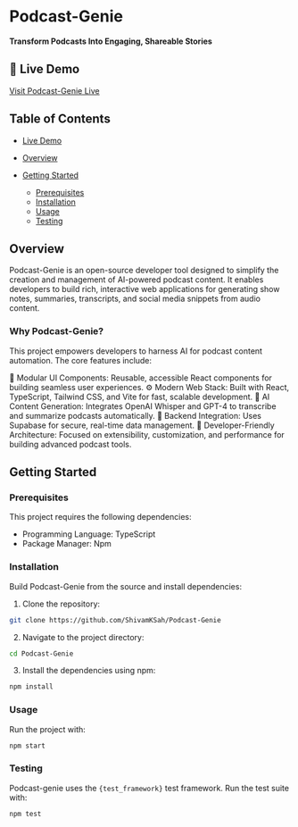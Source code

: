 # Podcast-Genie

**Transform Podcasts Into Engaging, Shareable Stories**

## 🔗 Live Demo

[Visit Podcast-Genie Live](https://gitdocify.com/readme/Podcast-Genie)

## Table of Contents

* [Live Demo](#-live-demo)
* [Overview](#overview)
* [Getting Started](#getting-started)

  * [Prerequisites](#prerequisites)
  * [Installation](#installation)
  * [Usage](#usage)
  * [Testing](#testing)

## Overview

Podcast-Genie is an open-source developer tool designed to simplify the creation and management of AI-powered podcast content. It enables developers to build rich, interactive web applications for generating show notes, summaries, transcripts, and social media snippets from audio content.

### Why Podcast-Genie?

This project empowers developers to harness AI for podcast content automation. The core features include:

🧩 Modular UI Components: Reusable, accessible React components for building seamless user experiences.
⚙ Modern Web Stack: Built with React, TypeScript, Tailwind CSS, and Vite for fast, scalable development.
🤖 AI Content Generation: Integrates OpenAI Whisper and GPT-4 to transcribe and summarize podcasts automatically.
💾 Backend Integration: Uses Supabase for secure, real-time data management.
🚀 Developer-Friendly Architecture: Focused on extensibility, customization, and performance for building advanced podcast tools.

## Getting Started

### Prerequisites

This project requires the following dependencies:

* Programming Language: TypeScript
* Package Manager: Npm

### Installation

Build Podcast-Genie from the source and install dependencies:

1. Clone the repository:

```bash
git clone https://github.com/ShivamKSah/Podcast-Genie
```

2. Navigate to the project directory:

```bash
cd Podcast-Genie
```

3. Install the dependencies using npm:

```bash
npm install
```

### Usage

Run the project with:

```bash
npm start
```

### Testing

Podcast-genie uses the `{test_framework}` test framework. Run the test suite with:

```bash
npm test
```
